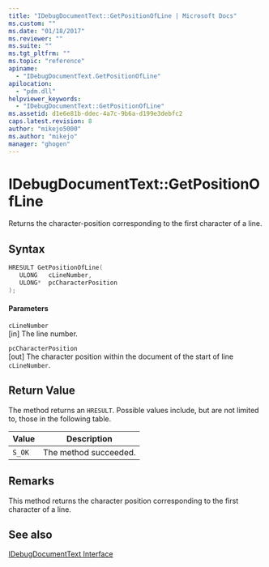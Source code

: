 ```yaml
---
title: "IDebugDocumentText::GetPositionOfLine | Microsoft Docs"
ms.custom: ""
ms.date: "01/18/2017"
ms.reviewer: ""
ms.suite: ""
ms.tgt_pltfrm: ""
ms.topic: "reference"
apiname: 
  - "IDebugDocumentText.GetPositionOfLine"
apilocation: 
  - "pdm.dll"
helpviewer_keywords: 
  - "IDebugDocumentText::GetPositionOfLine"
ms.assetid: d1e6e81b-ddec-4a7c-9b6a-d199e3debfc2
caps.latest.revision: 8
author: "mikejo5000"
ms.author: "mikejo"
manager: "ghogen"
---
```

# IDebugDocumentText::GetPositionOfLine
Returns the character-position corresponding to the first character of a line.  
  
## Syntax  
  
```cpp
HRESULT GetPositionOfLine(  
   ULONG   cLineNumber,  
   ULONG*  pcCharacterPosition  
);  
```  
  
#### Parameters  
 `cLineNumber`  
 [in] The line number.  
  
 `pcCharacterPosition`  
 [out] The character position within the document of the start of line `cLineNumber`.  
  
## Return Value  
 The method returns an `HRESULT`. Possible values include, but are not limited to, those in the following table.  
  
|Value|Description|  
|-----------|-----------------|  
|`S_OK`|The method succeeded.|  
  
## Remarks  
 This method returns the character position corresponding to the first character of a line.  
  
## See also  
 [IDebugDocumentText Interface](../../winscript/reference/idebugdocumenttext-interface.md)
